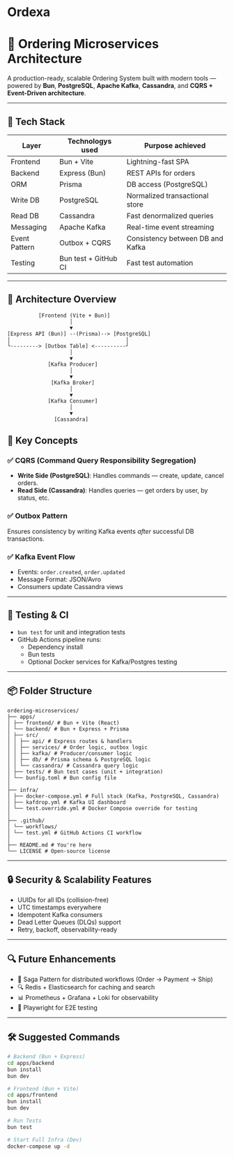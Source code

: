 # Ordexa

# 🛒 Ordering Microservices Architecture

A production-ready, scalable Ordering System built with modern tools — powered by **Bun**, **PostgreSQL**, **Apache Kafka**, **Cassandra**, and **CQRS + Event-Driven architecture**.

---

## 🚀 Tech Stack

| Layer         | Technologys used          | Purpose achieved                             |
|---------------|----------------------|-----------------------------------------|
| Frontend      | Bun + Vite           | Lightning-fast SPA                      |
| Backend       | Express (Bun)        | REST APIs for orders                    |
| ORM           | Prisma               | DB access (PostgreSQL)                  |
| Write DB      | PostgreSQL           | Normalized transactional store          |
| Read DB       | Cassandra            | Fast denormalized queries               |
| Messaging     | Apache Kafka         | Real-time event streaming               |
| Event Pattern | Outbox + CQRS        | Consistency between DB and Kafka        |
| Testing       | Bun test + GitHub CI | Fast test automation                    |

---

## 📐 Architecture Overview

```plaintext
          [Frontend (Vite + Bun)]
                    │
                    ▼
[Express API (Bun)] --(Prisma)--> [PostgreSQL]
│                                     │
└---------> [Outbox Table] <----------┘
                    │
                    ▼
             [Kafka Producer]
                    │
                    ▼
              [Kafka Broker]
                    │
                    ▼         
             [Kafka Consumer]
                    │
                    ▼
               [Cassandra]
```

## 🧠 Key Concepts

### ✅ CQRS (Command Query Responsibility Segregation)
- **Write Side (PostgreSQL)**: Handles commands — create, update, cancel orders.
- **Read Side (Cassandra)**: Handles queries — get orders by user, by status, etc.

### ✅ Outbox Pattern
Ensures consistency by writing Kafka events *after* successful DB transactions.

### ✅ Kafka Event Flow
- Events: `order.created`, `order.updated`
- Message Format: JSON/Avro
- Consumers update Cassandra views

---

## 🧪 Testing & CI

- `bun test` for unit and integration tests
- GitHub Actions pipeline runs:
  - Dependency install
  - Bun tests
  - Optional Docker services for Kafka/Postgres testing

---

## 📦 Folder Structure

```plaintext
ordering-microservices/
├── apps/
│ ├── frontend/ # Bun + Vite (React)
│ └── backend/ # Bun + Express + Prisma
│ ├── src/
│ │ ├── api/ # Express routes & handlers
│ │ ├── services/ # Order logic, outbox logic
│ │ ├── kafka/ # Producer/consumer logic
│ │ ├── db/ # Prisma schema & PostgreSQL logic
│ │ └── cassandra/ # Cassandra query logic
│ ├── tests/ # Bun test cases (unit + integration)
│ └── bunfig.toml # Bun config file
│
├── infra/
│ ├── docker-compose.yml # Full stack (Kafka, PostgreSQL, Cassandra)
│ ├── kafdrop.yml # Kafka UI dashboard
│ └── test.override.yml # Docker Compose override for testing
│
├── .github/
│ └── workflows/
│ └── test.yml # GitHub Actions CI workflow
│
├── README.md # You're here
└── LICENSE # Open-source license
```

---

## 🔒 Security & Scalability Features

- UUIDs for all IDs (collision-free)
- UTC timestamps everywhere
- Idempotent Kafka consumers
- Dead Letter Queues (DLQs) support
- Retry, backoff, observability-ready

---

## 🔍 Future Enhancements

- 🔁 Saga Pattern for distributed workflows (Order → Payment → Ship)
- 🔍 Redis + Elasticsearch for caching and search
- 📊 Prometheus + Grafana + Loki for observability
- 🧪 Playwright for E2E testing

---

## 🛠 Suggested Commands

```bash
# Backend (Bun + Express)
cd apps/backend
bun install
bun dev

# Frontend (Bun + Vite)
cd apps/frontend
bun install
bun dev

# Run Tests
bun test

# Start Full Infra (Dev)
docker-compose up -d
